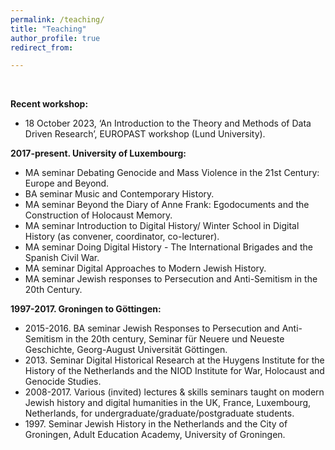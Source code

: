 ```yaml
---
permalink: /teaching/
title: "Teaching"
author_profile: true
redirect_from: 

---
```


<br/>

**Recent workshop:**
* 18 October 2023, ‘An Introduction to the Theory and Methods of Data Driven Research’, EUROPAST workshop (Lund University).


**2017-present. University of Luxembourg:**
* MA seminar Debating Genocide and Mass Violence in the 21st Century: Europe and Beyond.
* BA seminar Music and Contemporary History.
* MA seminar Beyond the Diary of Anne Frank: Egodocuments and the Construction of Holocaust
Memory.
* MA seminar Introduction to Digital History/ Winter School in Digital History (as convener,
coordinator, co-lecturer).
* MA seminar Doing Digital History - The International Brigades and the Spanish Civil War.
* MA seminar Digital Approaches to Modern Jewish History.
* MA seminar Jewish responses to Persecution and Anti-Semitism in the 20th Century.


**1997-2017. Groningen to Göttingen:**
* 2015-2016. BA seminar Jewish Responses to Persecution and Anti-Semitism in the 20th century, Seminar
für Neuere und Neueste Geschichte, Georg-August Universität Göttingen.
* 2013\. Seminar Digital Historical Research at the Huygens Institute for the History of the Netherlands and
the NIOD Institute for War, Holocaust and Genocide Studies.
* 2008-2017. Various (invited) lectures & skills seminars taught on modern Jewish history and digital
humanities in the UK, France, Luxembourg, Netherlands, for undergraduate/graduate/postgraduate
students.
* 1997\. Seminar Jewish History in the Netherlands and the City of Groningen, Adult Education Academy,
University of Groningen.


